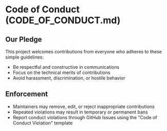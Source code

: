 # Code of Conduct (CODE_OF_CONDUCT.md)

## Our Pledge
This project welcomes contributions from everyone who adheres to these simple guidelines:
- Be respectful and constructive in communications
- Focus on the technical merits of contributions
- Avoid harassment, discrimination, or hostile behavior

## Enforcement
- Maintainers may remove, edit, or reject inappropriate contributions
- Repeated violations may result in temporary or permanent bans
- Report conduct violations through GitHub Issues using the "Code of Conduct Violation" template
